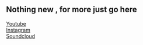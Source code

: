 <link href="stylesheets/md.css" rel="stylesheet"></link>
<h2>Nothing new , for more just go here</h2>
<a href='https://www.youtube.com/channel/UCR99hpq-MqEr7_w247T6UMA'>Youtube</a><br /><a href='https://www.instagram.com/shoutn95/'>Instagram</a><br /><a href='https://soundcloud.com/shoutn95'>Soundcloud</a><br />